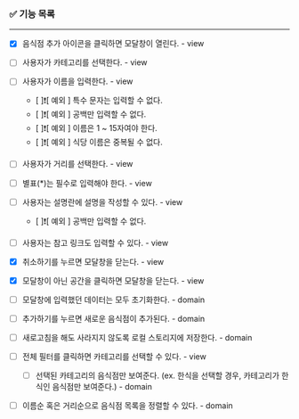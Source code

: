 ### ✅ 기능 목록

---

- [x] 음식점 추가 아이콘을 클릭하면 모달창이 열린다. - view
- [ ] 사용자가 카테고리를 선택한다. - view
- [ ] 사용자가 이름을 입력한다. - view
  - [ ]❗[ 예외 ] 특수 문자는 입력할 수 없다.
  - [ ]❗[ 예외 ] 공백만 입력할 수 없다.
  - [ ]❗[ 예외 ] 이름은 1 ~ 15자여야 한다.
  - [ ]❗[ 예외 ] 식당 이름은 중복될 수 없다.
- [ ] 사용자가 거리를 선택한다. - view
- [ ] 별표(\*)는 필수로 입력해야 한다. - view
- [ ] 사용자는 설명란에 설명을 작성할 수 있다. - view
  - [ ]❗[ 예외 ] 공백만 입력할 수 없다.
- [ ] 사용자는 참고 링크도 입력할 수 있다. - view
- [x] 취소하기를 누르면 모달창을 닫는다. - view
- [x] 모달창이 아닌 공간을 클릭하면 모달창을 닫는다. - view
- [ ] 모달창에 입력했던 데이터는 모두 초기화한다. - domain
- [ ] 추가하기를 누르면 새로운 음식점이 추가된다. - domain
- [ ] 새로고침을 해도 사라지지 않도록 로컬 스토리지에 저장한다. - domain

- [ ] 전체 필터를 클릭하면 카테고리를 선택할 수 있다. - view
  - [ ] 선택된 카테고리의 음식점만 보여준다. (ex. 한식을 선택할 경우, 카테고리가 한식인 음식점만 보여준다.) - domain
- [ ] 이름순 혹은 거리순으로 음식점 목록을 정렬할 수 있다. - domain
